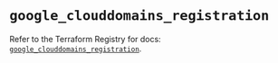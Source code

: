 # `google_clouddomains_registration`

Refer to the Terraform Registry for docs: [`google_clouddomains_registration`](https://registry.terraform.io/providers/hashicorp/google/6.50.0/docs/resources/clouddomains_registration).
